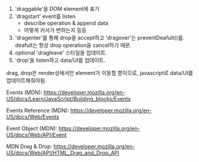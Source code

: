 1. 'draggable'을 DOM element에 표기
2. 'dragstart' event를 listen
    - describe operation & append data
    - 어떻게 커서가 변하는지 등등
3. 'dragenter'를 통해 drop을 accept하고 'dragover'는 preventDeafult()를. deafult는 항상 drop operation을 cancel하기 때문.
4. optional 'dragleave' 스타일을 업데이트.
5. 'drop'을 listen하고 data/UI를 업데이트.

drag, drop은 render상에서만 element가 이동할 뿐이므로, javascript로 data/UI를 업데이트해줘야됨.


Events (MDN): https://developer.mozilla.org/en-US/docs/Learn/JavaScript/Building_blocks/Events

Events Reference (MDN): https://developer.mozilla.org/en-US/docs/Web/Events

Event Object (MDN): https://developer.mozilla.org/en-US/docs/Web/API/Event

MDN Drag & Drop: https://developer.mozilla.org/en-US/docs/Web/API/HTML_Drag_and_Drop_API

